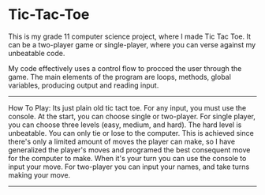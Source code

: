 # Tic-Tac-Toe
This is my grade 11 computer science project, where I made Tic Tac Toe. It can be a two-player game or single-player, where you can verse against my unbeatable code.

My code effectively uses a control flow to procced the user through the game. The main elements of the program are loops, methods, global variables, producing output and reading input. 

------------------------------------------------------------
How To Play:
Its just plain old tic tact toe. For any input, you must use the console. At the start, you can choose single or two-player. 
For single player, you can choose three levels (easy, medium, and hard). The hard level is unbeatable. You can only tie or lose to the computer. This is achieved since there's only a limited amount of moves the player can make, so I have generalized the player's moves and programed the best consequent move for the computer to make. When it's your turn you can use the console to input your move. For two-player you can input your names, and take turns making your move.

------------------------------------------------------------

